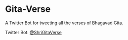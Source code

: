 # Gita-Verse
A Twitter Bot for tweeting all the verses of Bhagavad Gita.

Twitter Bot: [@ShriGitaVerse](https://twitter.com/ShriGitaVerse)
